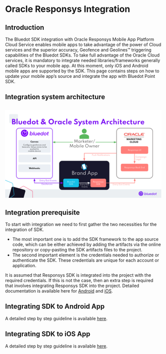 Oracle Responsys Integration
============================

Introduction
------------

The Bluedot SDK integration with Oracle Responsys Mobile App Platform Cloud Service enables mobile apps to take advantage of the power of Cloud services and the superior accuracy, Geofence and Geolines™ triggering capabilities of the Bluedot SDKs. To take full advantage of the Oracle Cloud services, it is mandatory to integrate needed libraries/frameworks generally called SDKs to your mobile app. At this moment, only iOS and Android mobile apps are supported by the SDK. This page contains steps on how to update your mobile app’s source and integrate the app with Bluedot Point SDK.

Integration system architecture
-------------------------------

![](../../assets/Bluedot-Oracle-System-Architecture-1024x576.png)
-------------------------------------------------------------------------------------------------------

Integration prerequisite
------------------------

To start with integration we need to first gather the two necessities for the integration of SDK.

*   The most important one is to add the SDK framework to the app source code, which can be either achieved by adding the artifacts via the online repository or copy-pasting the SDK artifacts files to the project.
*   The second important element is the credentials needed to authorize or authenticate the SDK. These credentials are unique for each account or application.

It is assumed that Responsys SDK is integrated into the project with the required credentials. If this is not the case, then an extra step is required that involves integrating Responsys SDK into the project. Detailed documentation is available here for [Android](https://docs.oracle.com/en/cloud/saas/marketing/responsys-develop-mobile/android/android.htm) and [iOS](https://docs.oracle.com/en/cloud/saas/marketing/responsys-develop-mobile/ios/ios.htm).

Integrating SDK to Android App
------------------------------

A detailed step by step guideline is available [here](../../Point%20SDK/Android/Overview.md).

Integrating SDK to iOS App
--------------------------

A detailed step by step guideline is available [here](../../Point%20SDK/iOS/Overview.md).